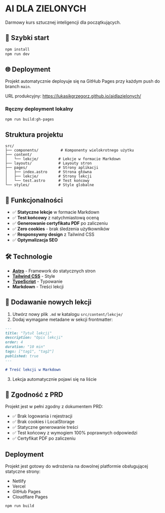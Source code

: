 # AI DLA ZIELONYCH

Darmowy kurs sztucznej inteligencji dla początkujących.

## 🚀 Szybki start

```bash
npm install
npm run dev
```

## 🌐 Deployment

Projekt automatycznie deployuje się na GitHub Pages przy każdym push do branch `main`.

URL produkcyjny: https://lukasikgrzegorz.github.io/aidlazielonych/

### Ręczny deployment lokalny
```bash
npm run build:gh-pages
```

## Struktura projektu

```
src/
├── components/          # Komponenty wielokrotnego użytku
├── content/
│   └── lekcje/         # Lekcje w formacie Markdown
├── layouts/            # Layouty stron
├── pages/              # Strony aplikacji
│   ├── index.astro     # Strona główna
│   ├── lekcje/         # Strony lekcji
│   └── test.astro      # Test końcowy
└── styles/             # Style globalne
```

## 🎯 Funkcjonalności

- ✅ **Statyczne lekcje** w formacie Markdown
- ✅ **Test końcowy** z natychmiastową oceną
- ✅ **Generowanie certyfikatu PDF** po zaliczeniu
- ✅ **Zero cookies** - brak śledzenia użytkowników
- ✅ **Responsywny design** z Tailwind CSS
- ✅ **Optymalizacja SEO**

## 🛠️ Technologie

- **[Astro](https://astro.build/)** - Framework do statycznych stron
- **[Tailwind CSS](https://tailwindcss.com/)** - Style
- **[TypeScript](https://www.typescriptlang.org/)** - Typowanie
- **Markdown** - Treści lekcji

## 📝 Dodawanie nowych lekcji

1. Utwórz nowy plik `.md` w katalogu `src/content/lekcje/`
2. Dodaj wymagane metadane w sekcji frontmatter:

```markdown
---
title: "Tytuł lekcji"
description: "Opis lekcji"
order: 4
duration: "10 min"
tags: ["tag1", "tag2"]
published: true
---

# Treść lekcji w Markdown
```

3. Lekcja automatycznie pojawi się na liście

## 🎯 Zgodność z PRD

Projekt jest w pełni zgodny z dokumentem PRD:

- ✅ Brak logowania i rejestracji
- ✅ Brak cookies i LocalStorage
- ✅ Statyczne generowanie treści
- ✅ Test końcowy z wymogiem 100% poprawnych odpowiedzi
- ✅ Certyfikat PDF po zaliczeniu

## Deployment

Projekt jest gotowy do wdrożenia na dowolnej platformie obsługującej statyczne strony:

- Netlify
- Vercel
- GitHub Pages
- Cloudflare Pages

```bash
npm run build
```
